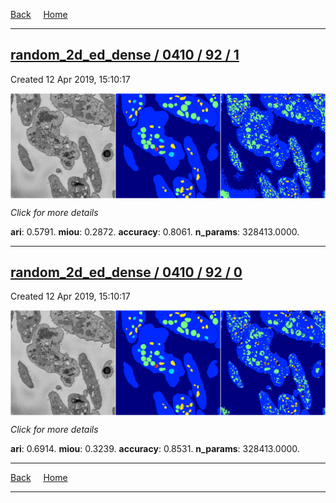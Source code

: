 
[Back](..)&nbsp;&nbsp;&nbsp;&nbsp;&nbsp;[Home](https://leapmanlab.github.io/snapshots)

---

<div class="summary"><a href="1"><h2>random_2d_ed_dense / 0410 / 92 / 1</h2></a><p>Created 12 Apr 2019, 15:10:17
</p><a href="1"><img src="1/media/summary.png" align="center"></a><p>
<i>Click for more details</i>
</p></div>

**ari**: 0.5791. **miou**: 0.2872. **accuracy**: 0.8061. **n_params**: 328413.0000. 

---

<div class="summary"><a href="0"><h2>random_2d_ed_dense / 0410 / 92 / 0</h2></a><p>Created 12 Apr 2019, 15:10:17
</p><a href="0"><img src="0/media/summary.png" align="center"></a><p>
<i>Click for more details</i>
</p></div>

**ari**: 0.6914. **miou**: 0.3239. **accuracy**: 0.8531. **n_params**: 328413.0000. 

---

[Back](..)&nbsp;&nbsp;&nbsp;&nbsp;&nbsp;[Home](https://leapmanlab.github.io/snapshots)

---